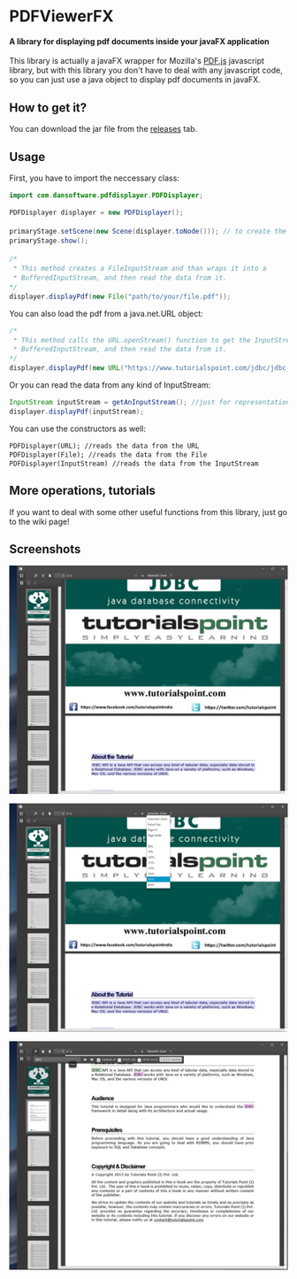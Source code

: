 # PDFViewerFX
#### A library for displaying pdf documents inside your javaFX application
This library is actually a javaFX wrapper for Mozilla's [PDF.js](https://github.com/mozilla/pdf.js/) javascript library, but with this library you don't have to
deal with any javascript code, so you can just use a java object to display pdf documents in javaFX. 

## How to get it?
You can download the jar file from the [releases](https://github.com/Dansoftowner/PDFViewerFX/releases) tab.

## Usage

First, you have to import the neccessary class:
```java
import com.dansoftware.pdfdisplayer.PDFDisplayer;
```

```java
PDFDisplayer displayer = new PDFDisplayer();

primaryStage.setScene(new Scene(displayer.toNode())); // to create the javaFX object from the displayer, you have to use the toNode() function 
primaryStage.show();

/*
 * This method creates a FileInputStream and than wraps it into a
 * BufferedInputStream, and then read the data from it.
*/
displayer.displayPdf(new File("path/to/your/file.pdf"));
```

You can also load the pdf from a java.net.URL object:
```java
/*
 * This method calls the URL.openStream() function to get the InputStream then wraps it into a
 * BufferedInputStream, and then read the data from it.
*/
displayer.displayPdf(new URL("https://www.tutorialspoint.com/jdbc/jdbc_tutorial.pdf"));
```

Or you can read the data from any kind of InputStream:
```java
InputStream inputStream = getAnInputStream(); //just for representation
displayer.displayPdf(inputStream);
```

You can use the constructors as well:
```
PDFDisplayer(URL); //reads the data from the URL
PDFDisplayer(File); //reads the data from the File
PDFDisplayer(InputStream) //reads the data from the InputStream 
```

## More operations, tutorials
If you want to deal with some other useful functions from this library, just go to the wiki page! 

## Screenshots

![alt text](screenshots/1.jpg)

![alt text](screenshots/2.jpg)

![alt text](screenshots/3.jpg)
